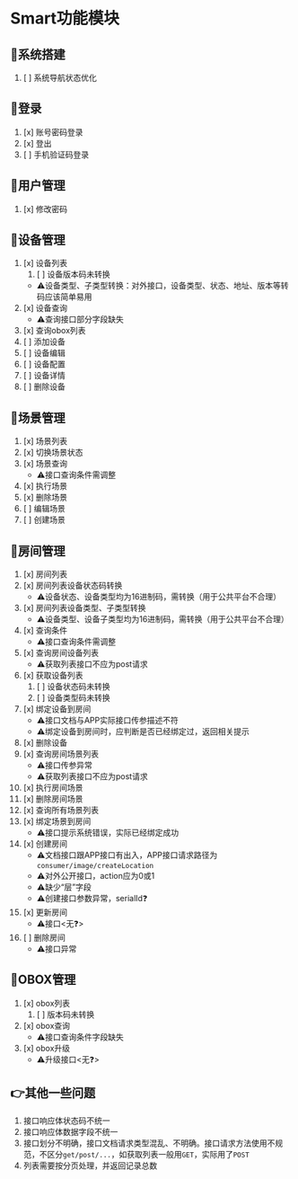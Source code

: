 # Smart功能模块

## :triangular_flag_on_post:系统搭建

1. [ ] 系统导航状态优化

## :triangular_flag_on_post:登录

1. [x] 账号密码登录
2. [x] 登出
3. [ ] 手机验证码登录

## :triangular_flag_on_post:用户管理

1. [x] 修改密码

## :triangular_flag_on_post:设备管理

1. [x] 设备列表
   1. [ ] 设备版本码未转换
   - :warning:设备类型、子类型转换：对外接口，设备类型、状态、地址、版本等转码应该简单易用
2. [x] 设备查询
   - :warning:查询接口部分字段缺失
3. [x] 查询obox列表
4. [ ] 添加设备
5. [ ] 设备编辑
6. [ ] 设备配置
7. [ ] 设备详情
8. [ ] 删除设备

## :triangular_flag_on_post:场景管理

1. [x] 场景列表
2. [x] 切换场景状态
3. [x] 场景查询
   - :warning:接口查询条件需调整
4. [x] 执行场景
5. [x] 删除场景
6. [ ] 编辑场景
7. [ ] 创建场景

## :triangular_flag_on_post:房间管理

1. [x] 房间列表
2. [x] 房间列表设备状态码转换
   - :warning:设备状态、设备类型均为16进制码，需转换（用于公共平台不合理）
3. [x] 房间列表设备类型、子类型转换
   - :warning:设备类型、设备子类型均为16进制码，需转换（用于公共平台不合理）
4. [x] 查询条件
   - :warning:接口查询条件需调整
5. [x] 查询房间设备列表
   - :warning:获取列表接口不应为post请求
6. [x] 获取设备列表
   1. [ ] 设备状态码未转换
   2. [ ] 设备类型码未转换
7. [x] 绑定设备到房间
   - :warning:接口文档与APP实际接口传参描述不符
   - :warning:绑定设备到房间时，应判断是否已经绑定过，返回相关提示
8. [x] 删除设备
9. [x] 查询房间场景列表
   - :warning:接口传参异常
   - :warning:获取列表接口不应为post请求
10. [x] 执行房间场景
11. [x] 删除房间场景
12. [x] 查询所有场景列表
13. [x] 绑定场景到房间
    - :warning:接口提示系统错误，实际已经绑定成功
14. [x] 创建房间
    - :warning:文档接口跟APP接口有出入，APP接口请求路径为`consumer/image/createLocation`
    - :warning:对外公开接口，action应为0或1
    - :warning:缺少“层”字段
    - :warning:创建接口参数异常，serialId:question:
15. [x] 更新房间
    - :warning:接口<无:question:>
16. [ ] 删除房间
    - :warning:接口异常

## :triangular_flag_on_post:OBOX管理

1. [x] obox列表
   1. [ ] 版本码未转换
2. [x] obox查询
   - :warning:接口查询条件字段缺失
3. [x] obox升级
   - :warning:升级接口<无:question:>

## :point_right:其他一些问题

1. 接口响应体状态码不统一
2. 接口响应体数据字段不统一
3. 接口划分不明确，接口文档请求类型混乱、不明确。接口请求方法使用不规范，不区分`get/post/...`，如获取列表一般用`GET`，实际用了`POST`
4. 列表需要按分页处理，并返回记录总数
